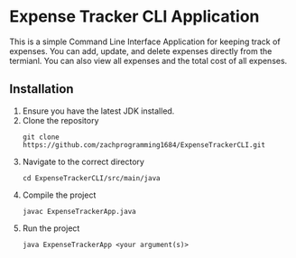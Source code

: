# Expense Tracker CLI Application
This is a simple Command Line Interface Application for keeping track of expenses. You can add, update, and delete expenses directly from the termianl. You can also view all expenses and the total cost of all expenses.

## Installation
1. Ensure you have the latest JDK installed.
2. Clone the repository
   ```
   git clone https://github.com/zachprogramming1684/ExpenseTrackerCLI.git
   ```
3. Navigate to the correct directory
   ```
   cd ExpenseTrackerCLI/src/main/java
   ```
4. Compile the project
   ```
   javac ExpenseTrackerApp.java
   ```
5. Run the project
   ```
   java ExpenseTrackerApp <your argument(s)>
   ```

